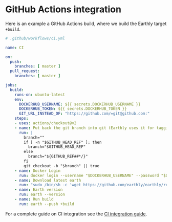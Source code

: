 
# GitHub Actions integration

Here is an example a GitHub Actions build, where we build the Earthly target `+build`.

```yml
# .github/workflows/ci.yml

name: CI

on:
  push:
    branches: [ master ]
  pull_request:
    branches: [ master ]

jobs:
  build:
    runs-on: ubuntu-latest
    env:
      DOCKERHUB_USERNAME: ${{ secrets.DOCKERHUB_USERNAME }}
      DOCKERHUB_TOKEN: ${{ secrets.DOCKERHUB_TOKEN }}
      GIT_URL_INSTEAD_OF: "https://github.com/=git@github.com:"
    steps:
    - uses: actions/checkout@v2
    - name: Put back the git branch into git (Earthly uses it for tagging)
      run: |
        branch=""
        if [ -n "$GITHUB_HEAD_REF" ]; then
          branch="$GITHUB_HEAD_REF"
        else
          branch="${GITHUB_REF##*/}"
        fi
        git checkout -b "$branch" || true
    - name: Docker Login
      run: docker login --username "$DOCKERHUB_USERNAME" --password "$DOCKERHUB_TOKEN"
    - name: Download latest earth
      run: "sudo /bin/sh -c 'wget https://github.com/earthly/earthly/releases/latest/download/earth-linux-amd64 -O /usr/local/bin/earth && chmod +x /usr/local/bin/earth'"
    - name: Earth version
      run: earth --version
    - name: Run build
      run: earth --push +build
```

For a complete guide on CI integration see the [CI integration guide](../guides/ci-integration.md).
